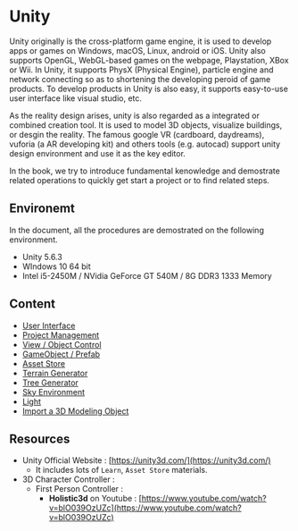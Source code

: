 # Unity



Unity originally is the cross-platform game engine, it is used to develop apps or games on Windows, macOS, Linux, android or iOS. Unity also supports OpenGL, WebGL-based games on the webpage, Playstation, XBox or Wii. In Unity, it supports PhysX (Physical Engine), particle engine and network connecting so as to shortening the developing peroid of game products. To develop products in Unity is also easy, it supports easy-to-use user interface like visual studio, etc.



As the reality design arises, unity is also regarded as a integrated or combined creation tool. It is used to model 3D objects, visualize buildings, or desgin the reality. The famous google VR (cardboard, daydreams), vuforia (a AR developing kit) and others tools (e.g. autocad) support unity design environment and use it as the key editor. 



In the book, we try to introduce fundamental kenowledge and demostrate related operations to quickly get start a project or to find related steps. 



## Environemt

In the document, all the procedures are demostrated on the following environment.

* Unity 5.6.3
* WIndows 10 64 bit
* Intel i5-2450M / NVidia GeForce GT 540M / 8G DDR3 1333 Memory





## Content

* [User Interface](ui.md)
* [Project Management](project_management.md)
* [View / Object Control](view_object_control.md)
* [GameObject / Prefab](gameobject_prefab.md)
* [Asset Store](asset_store.md)
* [Terrain Generator](terrain_generator.md)
* [Tree Generator](tree_generator.md)
* [Sky Environment](sky_environment.md)
* [Light](light.md)
* [Import a 3D Modeling Object](import_3d_objects.md)




## Resources

* Unity Official Website : [https://unity3d.com/](https://unity3d.com/)
  * It includes lots of `Learn`, `Asset Store` materials.
* 3D Character Controller :
  * First Person Controller : 
    * **Holistic3d** on Youtube : [https://www.youtube.com/watch?v=blO039OzUZc](https://www.youtube.com/watch?v=blO039OzUZc)

